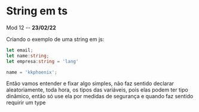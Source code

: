 # String em ts

Mod 12 -- **23/02/22**

Criando o exemplo de uma string em js:

~~~ts
let email; 
let name:string;
let empresa:string = 'lang'

name = 'kkphoenix';
~~~

Então vamos entender e fixar algo simples, não faz sentido declarar aleatoriamente, toda hora, os tipos das variáveis, pois elas podem ter tipo dinâmico, então só use ela por medidas de segurança e quando faz sentido requirir um type
